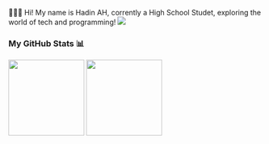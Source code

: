 👩🏻‍💻 Hi! My name is Hadin AH, corrently a High School Studet, exploring the world of tech and programming!
<img src="https://komarev.com/ghpvc/?username=hadinah&color=ff69b4&style=for-the-badge"/>

### My GitHub Stats 📊
<img src="https://github-readme-stats.vercel.app/api?username=hadinah&show_icons=true&theme=synthwave&hide=issues" height="150"/>
<img src="https://github-readme-stats.vercel.app/api/top-langs/?username=hadinah&hide_progress=true&layout=compact&theme=synthwave" height="150"/>
<!--## 
**hadinah/hadinah** is a ✨ _special_ ✨ repository because its `README.md` (this file) appears on your GitHub profile.

Here are some ideas to get you started:

- 🔭 I’m currently working on ...
- 🌱 I’m currently learning ...
- 👯 I’m looking to collaborate on ...
- 🤔 I’m looking for help with ...
- 💬 Ask me about ...
- 📫 How to reach me: ...
- 😄 Pronouns: ...
- ⚡ Fun fact: ...
-->
